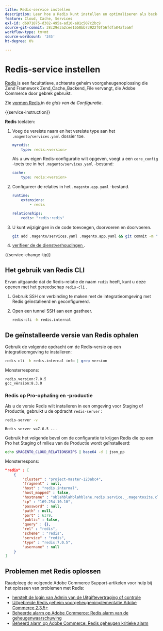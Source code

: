 ```yaml
---
title: Redis-service instellen
description: Leer hoe u Redis kunt instellen en optimaliseren als back-end cacheoplossing voor Adobe Commerce op cloudinfrastructuur.
feature: Cloud, Cache, Services
exl-id: d6971875-d302-495a-ad10-a81c507c2bc9
source-git-commit: 38c29e3a2cee1658bb73922f0f56fdfa84af5a6f
workflow-type: tm+mt
source-wordcount: '245'
ht-degree: 0%

---
```


# Redis-service instellen

[ Redis ](https://redis.io) is een facultatieve, achterste geheim voorgeheugenoplossing die Zend Framework Zend_Cache_Backend_File vervangt, die Adobe Commerce door gebrek gebruikt.

Zie [ vormen Redis ](https://experienceleague.adobe.com/docs/commerce-operations/configuration-guide/cache/redis/config-redis.html) in de _gids van de Configuratie_.

{{service-instruction}}

**Redis** toelaten:

1. Voeg de vereiste naam en het vereiste type aan het `.magento/services.yaml` dossier toe.

   ```yaml
   myredis:
       type: redis:<version>
   ```

   Als u uw eigen Redis-configuratie wilt opgeven, voegt u een `core_config` -toets toe in het `.magento/services.yaml` -bestand:

   ```yaml
   cache:
       type: redis:<version>
   ```

1. Configureer de relaties in het `.magento.app.yaml` -bestand.

   ```yaml
   runtime:
       extensions:
           - redis
   
   relationships:
       redis: "redis:redis"
   ```

1. U kunt wijzigingen in de code toevoegen, doorvoeren en doorvoeren.

   ```bash
   git add .magento/services.yaml .magento.app.yaml && git commit -m "Enable redis service" && git push origin <branch-name>
   ```

1. [ verifieer de de dienstverhoudingen ](services-yaml.md#service-relationships).

{{service-change-tip}}

## Het gebruik van Redis CLI

Ervan uitgaande dat de Redis-relatie de naam `redis` heeft, kunt u deze openen met het gereedschap `redis-cli` .

1. Gebruik SSH om verbinding te maken met de integratieomgeving met Redis geïnstalleerd en geconfigureerd.

1. Open een tunnel SSH aan een gastheer.

   ```bash
   redis-cli -h redis.internal
   ```

## De geïnstalleerde versie van Redis ophalen

Gebruik de volgende opdracht om de Redis-versie op een integratieomgeving te installeren:

```bash
redis-cli -h redis.internal info | grep version
```

Monsterrespons:

```
redis_version:7.0.5
gcc_version:8.3.0
```

### Redis op Pro-ophaling en -productie

Als u de versie Redis wilt installeren in een omgeving voor Staging of Productie, gebruikt u de opdracht `redis-server` :

```bash
redis-server -v
```

```
Redis server v=7.0.5 ...
```

Gebruik het volgende bevel om de configuratie te krijgen Redis die op een Pro het Staging of milieu van de Productie wordt geïnstalleerd:

```bash
echo $MAGENTO_CLOUD_RELATIONSHIPS | base64 -d | json_pp
```

Monsterrespons:

```json
"redis" : [
    {
        "cluster" : "project-master-123abc4",
        "fragment" : null,
        "host" : "redis.internal",
        "host_mapped" : false,
        "hostname" : "oblahblahblahblahe.redis.service._.magentosite.cloud",
        "ip" : "169.254.10.10",
        "password" : null,
        "path" : null,
        "port" : 6379,
        "public" : false,
        "query" : {},
        "rel" : "redis",
        "scheme" : "redis",
        "service" : "redis",
        "type" : "redis:7.0.5",
        "username" : null
    }
]
```

## Problemen met Redis oplossen

Raadpleeg de volgende Adobe Commerce Support-artikelen voor hulp bij het oplossen van problemen met Redis:

- [ herstelt de login van Admin van de Uitgiftevertraging of controle ](https://experienceleague.adobe.com/docs/commerce-knowledge-base/kb/troubleshooting/miscellaneous/redis-issue-delay-magento-admin-login-or-checkout.html)
- [ Uitgebreide Redis geheim voorgeheugenimplementatie Adobe Commerce 2.3.5+ ](https://experienceleague.adobe.com/docs/commerce-operations/implementation-playbook/best-practices/planning/redis-service-configuration.html)
- [ Beheerde alarm op Adobe Commerce: Redis alarm van de geheugenwaarschuwing ](https://experienceleague.adobe.com/docs/commerce-knowledge-base/kb/support-tools/managed-alerts/managed-alerts-on-magento-commerce-redis-memory-warning-alert.html)
- [ Beheerd alarm op Adobe Commerce: Redis geheugen kritieke alarm ](https://experienceleague.adobe.com/docs/commerce-knowledge-base/kb/support-tools/managed-alerts/managed-alerts-on-magento-commerce-redis-memory-critical-alert.html)
